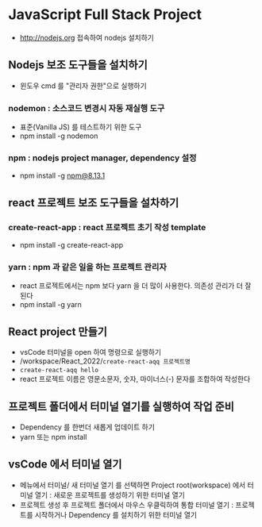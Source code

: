 # JavaScript Full Stack Project
* http://nodejs.org 접속하여 nodejs 설치하기

## Nodejs 보조 도구들을 설치하기
* 윈도우 cmd 를 "관리자 권한"으로 실행하기

### nodemon : 소스코드 변경시 자동 재실행 도구
* 표준(Vanilla JS) 를 테스트하기 위한 도구
* npm install -g nodemon

### npm : nodejs project manager, dependency 설정
* npm install -g npm@8.13.1

## react 프로젝트 보조 도구들을 설차하기
### create-react-app : react 프로젝트 초기 작성 template
* npm install -g create-react-app

### yarn : npm 과 같은 일을 하는 프로젝트 관리자
* react 프로젝트에서는 npm 보다 yarn 을 더 많이 사용한다. 의존성 관리가 더 잘 된다
* npm install -g yarn

## React project 만들기
* vsCode 터미널을 open 하여 명령으로 실행하기
* /workspace/React_2022/```create-react-aqq 프로젝트명```
* ```create-react-aqq hello```
* react 프로젝트 이름은 영문소문자, 숫자, 마이너스(-) 문자를 조합하여 작성한다

## 프로젝트 폴더에서 터미널 열기를 실행하여 작업 준비
* Dependency 를 한번더 새롭게 업데이트 하기
* yarn 또는 npm install

## vsCode 에서 터미널 열기
* 메뉴에서 터미널/ 새 터미널 열기 를 선택하면 Project root(workspace) 에서 터미널 열기 :  새로운 프로젝트를 생성하기 위한 터미널 열기
*  프로젝트 생성 후 프로젝트 폴더에서 마우스 우클릭하여 통합 터미널 열기 :  프로젝트를 시작하거나 Dependency 를 설치하기 위한 터미널 열기

